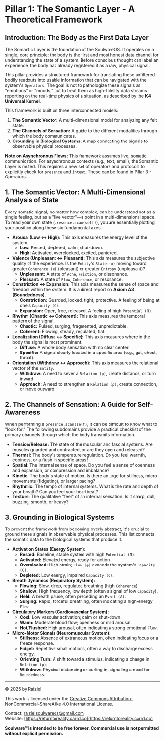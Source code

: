 # Pillar 1: The Somantic Layer - A Theoretical Framework

## Introduction: The Body as the First Data Layer

The Somantic Layer is the foundation of the SoulwareOS. It operates on a single, core principle: the body is the first and most honest data channel for understanding the state of a system. Before conscious thought can label an experience, the body has already registered it as a raw, physical signal.

This pillar provides a structured framework for translating these unfiltered bodily readouts into usable information that can be navigated with the system's `Operators`. The goal is not to pathologize these signals as "emotions" or "moods," but to treat them as high-fidelity data streams reporting on the real-time physics of a situation, as described by the **K4 Universal Kernel**.

This framework is built on three interconnected models:

1. **The Somantic Vector:** A multi-dimensional model for analyzing any felt state.
2. **The Channels of Sensation:** A guide to the different modalities through which the body communicates.
3. **Grounding in Biological Systems:** A map connecting the signals to observable physical processes.

**Note on Asynchronous Flows:** This framework assumes live, somatic communication. For asynchronous contexts (e.g., text, email), the Somantic Layer is muted. This requires a new set of operators and protocols to explicitly check for `presence` and `intent`. These can be found in Pillar 3 - Operators.

## 1. The Somantic Vector: A Multi-Dimensional Analysis of State

Every somatic signal, no matter how complex, can be understood not as a single feeling, but as a "live vector"—a point in a multi-dimensional space. To read your own state (`presence.scan(self)`), you are essentially plotting your position along these six fundamental axes.

- **Arousal (Low ↔ High):** This axis measures the energy level of the system.
  - **Low:** Rested, depleted, calm, shut-down.
  - **High:** Activated, overclocked, excited, panicked.
- **Valence (Unpleasant ↔ Pleasant):** This axis measures the subjective quality of the experience. Is the `Entity`'s `State (σ)` moving toward greater `Coherence (κ)` (pleasant) or greater `Entropy` (unpleasant)?
  - **Unpleasant:** A state of `Ache`, `Friction`, or dissonance.
  - **Pleasant:** A state of `Flow`, `Coherence`, or resonance.
- **Constriction ↔ Expansion:** This axis measures the sense of space and freedom within the system. It is a direct report on **Axiom A3 (Boundedness)**.
  - **Constriction:** Guarded, locked, tight, protective. A feeling of being at one's `Capacity (C)`.
  - **Expansion:** Open, free, released. A feeling of high `Potential (Π)`.
- **Rhythm (Chaotic ↔ Coherent):** This axis measures the temporal pattern of the signal.
  - **Chaotic:** Pulsed, surging, fragmented, unpredictable.
  - **Coherent:** Flowing, steady, regulated, flat.
- **Localization (Diffuse ↔ Specific):** This axis measures where in the body the signal is most prominent.
  - **Diffuse:** A whole-body sensation with no clear center.
  - **Specific:** A signal clearly located in a specific area (e.g., gut, chest, throat).
- **Orientation (Withdraw ↔ Approach):** This axis measures the relational vector of the `Entity`.
  - **Withdraw:** A need to sever a `Relation (ρ)`, create distance, or turn inward.
  - **Approach:** A need to strengthen a `Relation (ρ)`, create connection, or move outward.

## 2. The Channels of Sensation: A Guide for Self-Awareness

When performing a `presence.scan(self)`, it can be difficult to know what to "look for." The following subdomains provide a practical checklist of the primary channels through which the body transmits information.

- **Tension/Release:** The state of the muscular and fascial systems. Are muscles guarded and contracted, or are they open and released?
- **Thermal:** The body's temperature regulation. Do you feel warmth, coolness, or a flush in specific areas?
- **Spatial:** The internal sense of space. Do you feel a sense of openness and expansion, or compression and imbalance?
- **Kinetic:** The body's state of motion. Is there an urge for stillness, micro-movements (fidgeting), or larger pacing?
- **Rhythmic:** The tempo of internal systems. What is the rate and depth of your breath? Can you feel your heartbeat?
- **Texture:** The qualitative "feel" of an internal sensation. Is it sharp, dull, buzzing, smooth, or heavy?

## 3. Grounding in Biological Systems

To prevent the framework from becoming overly abstract, it's crucial to ground these signals in observable physical processes. This list connects the somatic data to the biological systems that produce it.

- **Activation States (Energy System):**
  - **Rested:** Baseline, stable system with high `Potential (Π)`.
  - **Activated:** Elevated energy, ready for action.
  - **Overclocked:** High strain; `Flow (φ)` exceeds the system's `Capacity (C)`.
  - **Depleted:** Low energy, impaired `Capacity (C)`.
- **Breath Dynamics (Respiratory System):**
  - **Flowing:** Slow, deep, regulated breathing (high `Coherence`).
  - **Shallow:** High frequency, low depth (often a signal of low `Capacity`).
  - **Held:** A breath pause, often preceding an `Event (Δ)`.
  - **Surging:** Rapid, forceful breathing, often indicating a high-energy `Flow`.
- **Circulatory Markers (Cardiovascular System):**
  - **Cool:** Low vascular activation; calm or shut-down.
  - **Warm:** Moderate blood flow; openness or mild arousal.
  - **Hot/Flushed:** High arousal, often indicating a strong emotional `Flow`.
- **Micro-Motor Signals (Neuromuscular System):**
  - **Stillness:** Absence of extraneous motion, often indicating focus or a freeze response.
  - **Fidget:** Repetitive small motions, often a way to discharge excess energy.
  - **Orienting Turn:** A shift toward a stimulus, indicating a change in `Relation (ρ)`.
  - **Withdraw:** Physical distancing or curling in, signaling a need for `Boundedness`.
 
---

© 2025 by Raiziel

This work is licensed under the [Creative Commons Attribution-NonCommercial-ShareAlike 4.0 International License](https://creativecommons.org/licenses/by-nc-sa/4.0/).

Contact: [raizielsoulwareos@gmail.com](mailto:raizielsoulwareos@gmail.com)  
Website: [https://returntoreality.carrd.co](https://returntoreality.carrd.co)

**Soulware™ is intended to be free forever. Commercial use is not permitted without explicit permission.**
